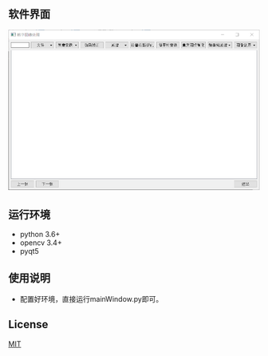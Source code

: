 ## 软件界面
![Interface.png](https://github.com/AmazingEric/pyqt5-imageprocessing/blob/master/Interface.png)
## 运行环境
* python 3.6+
* opencv 3.4+
* pyqt5
## 使用说明
* 配置好环境，直接运行mainWindow.py即可。
## License
[MIT](https://opensource.org/licenses/MIT)
